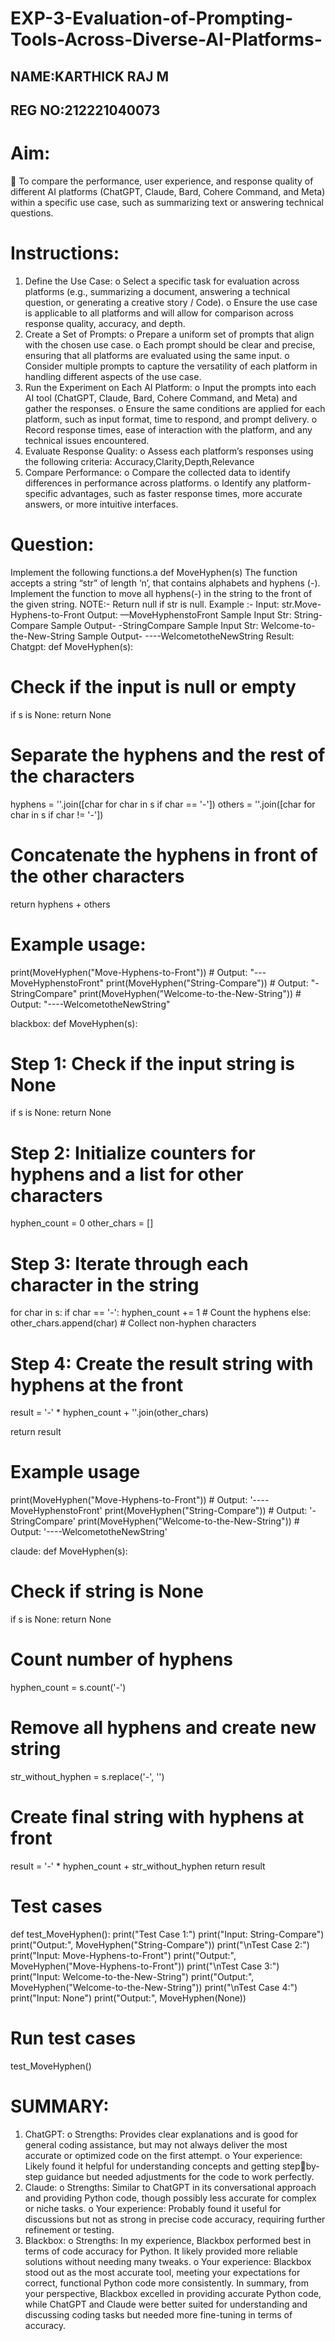 # EXP-3-Evaluation-of-Prompting-Tools-Across-Diverse-AI-Platforms-
##  NAME:KARTHICK RAJ M
## REG NO:212221040073
# Aim:
 To compare the performance, user experience, and response quality of different AI 
platforms (ChatGPT, Claude, Bard, Cohere Command, and Meta) within a specific use case, 
such as summarizing text or answering technical questions.
# Instructions:
1. Define the Use Case:
o Select a specific task for evaluation across platforms (e.g., summarizing a 
document, answering a technical question, or generating a creative story / Code).
o Ensure the use case is applicable to all platforms and will allow for comparison 
across response quality, accuracy, and depth.
2. Create a Set of Prompts:
o Prepare a uniform set of prompts that align with the chosen use case.
o Each prompt should be clear and precise, ensuring that all platforms are evaluated 
using the same input.
o Consider multiple prompts to capture the versatility of each platform in handling 
different aspects of the use case.
3. Run the Experiment on Each AI Platform:
o Input the prompts into each AI tool (ChatGPT, Claude, Bard, Cohere Command, and 
Meta) and gather the responses.
o Ensure the same conditions are applied for each platform, such as input format, 
time to respond, and prompt delivery.
o Record response times, ease of interaction with the platform, and any technical 
issues encountered.
4. Evaluate Response Quality:
o Assess each platform’s responses using the following criteria: 
Accuracy,Clarity,Depth,Relevance
5. Compare Performance:
o Compare the collected data to identify differences in performance across 
platforms.
o Identify any platform-specific advantages, such as faster response times, more 
accurate answers, or more intuitive interfaces.

# Question:
Implement the following functions.a def MoveHyphen(s) The function accepts a string “str” of 
length ‘n’, that contains alphabets and hyphens (-). Implement the function to move all hyphens(-) 
in the string to the front of the given string. 
NOTE:- Return null if str is null. 
Example :- Input: str.Move-Hyphens-to-Front 
Output: —MoveHyphenstoFront 
Sample Input Str: String-Compare
Sample Output- -StringCompare 
Sample Input Str: Welcome-to-the-New-String 
Sample Output- ----WelcometotheNewString
Result:
Chatgpt:
def MoveHyphen(s):
 # Check if the input is null or empty
 if s is None:
 return None
 
 # Separate the hyphens and the rest of the characters
 hyphens = ''.join([char for char in s if char == '-'])
 others = ''.join([char for char in s if char != '-'])
 
 # Concatenate the hyphens in front of the other characters
 return hyphens + others
# Example usage:
print(MoveHyphen("Move-Hyphens-to-Front")) # Output: "---MoveHyphenstoFront"
print(MoveHyphen("String-Compare")) # Output: "-StringCompare"
print(MoveHyphen("Welcome-to-the-New-String")) # Output: "----WelcometotheNewString"

blackbox:
def MoveHyphen(s):
 # Step 1: Check if the input string is None
 if s is None:
 return None
 
 # Step 2: Initialize counters for hyphens and a list for other characters
 hyphen_count = 0
 other_chars = []
 
 # Step 3: Iterate through each character in the string
 for char in s:
 if char == '-':
 hyphen_count += 1 # Count the hyphens
 else:
 other_chars.append(char) # Collect non-hyphen characters
 
 # Step 4: Create the result string with hyphens at the front
 result = '-' * hyphen_count + ''.join(other_chars)
 
 return result
# Example usage
print(MoveHyphen("Move-Hyphens-to-Front")) # Output: '----MoveHyphenstoFront'
print(MoveHyphen("String-Compare")) # Output: '-StringCompare'
print(MoveHyphen("Welcome-to-the-New-String")) # Output: '----WelcometotheNewString'

claude:
def MoveHyphen(s):
 # Check if string is None
 if s is None:
 return None
 # Count number of hyphens
 hyphen_count = s.count('-')
 # Remove all hyphens and create new string
 str_without_hyphen = s.replace('-', '')
 # Create final string with hyphens at front
 result = '-' * hyphen_count + str_without_hyphen 
 return result
# Test cases
def test_MoveHyphen():
 print("Test Case 1:")
 print("Input: String-Compare")
 print("Output:", MoveHyphen("String-Compare")) 
 print("\nTest Case 2:")
 print("Input: Move-Hyphens-to-Front")
 print("Output:", MoveHyphen("Move-Hyphens-to-Front"))
 print("\nTest Case 3:")
 print("Input: Welcome-to-the-New-String")
 print("Output:", MoveHyphen("Welcome-to-the-New-String"))
 print("\nTest Case 4:")
 print("Input: None")
 print("Output:", MoveHyphen(None))
# Run test cases
test_MoveHyphen()

# SUMMARY:
1. ChatGPT:
o Strengths: Provides clear explanations and is good for general coding assistance, but 
may not always deliver the most accurate or optimized code on the first attempt.
o Your experience: Likely found it helpful for understanding concepts and getting stepby-step guidance but needed adjustments for the code to work perfectly.
2. Claude:
o Strengths: Similar to ChatGPT in its conversational approach and providing Python 
code, though possibly less accurate for complex or niche tasks.
o Your experience: Probably found it useful for discussions but not as strong in precise 
code accuracy, requiring further refinement or testing.
3. Blackbox:
o Strengths: In my experience, Blackbox performed best in terms of code accuracy for 
Python. It likely provided more reliable solutions without needing many tweaks.
o Your experience: Blackbox stood out as the most accurate tool, meeting your 
expectations for correct, functional Python code more consistently.
In summary, from your perspective, Blackbox excelled in providing accurate Python code, while 
ChatGPT and Claude were better suited for understanding and discussing coding tasks but needed 
more fine-tuning in terms of accuracy.
